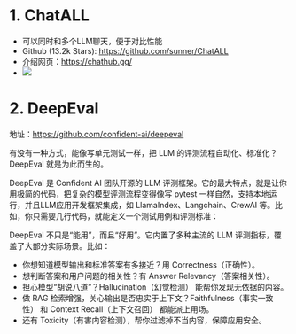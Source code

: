 # 1. ChatALL
   - 可以同时和多个LLM聊天，便于对比性能
   - Github (13.2k Stars): https://github.com/sunner/ChatALL
   - 介绍网页：https://chathub.gg/
   - ![](.00_Github项目_images/页面展示.png)

# 2. DeepEval

地址：https://github.com/confident-ai/deepeval

有没有一种方式，能像写单元测试一样，把 LLM 的评测流程自动化、标准化？DeepEval 就是为此而生的。

DeepEval 是 Confident AI 团队开源的 LLM 评测框架。它的最大特点，就是让你用极简的代码，把复杂的模型评测流程变得像写 pytest 一样自然，支持本地运行，并且LLM应用开发框架集成，如 LlamaIndex、Langchain、CrewAI 等。比如，你只需要几行代码，就能定义一个测试用例和评测标准：

DeepEval 不只是“能用”，而且“好用”。它内置了多种主流的 LLM 评测指标，覆盖了大部分实际场景。比如：

- 你想知道模型输出和标准答案有多接近？用 Correctness（正确性）。
- 想判断答案和用户问题的相关性？有 Answer Relevancy（答案相关性）。
- 担心模型“胡说八道”？Hallucination（幻觉检测） 能帮你发现无依据的内容。
- 做 RAG 检索增强，关心输出是否忠实于上下文？Faithfulness（事实一致性） 和 Context Recall（上下文召回） 都能派上用场。
- 还有 Toxicity（有害内容检测），帮你过滤掉不当内容，保障应用安全。
   